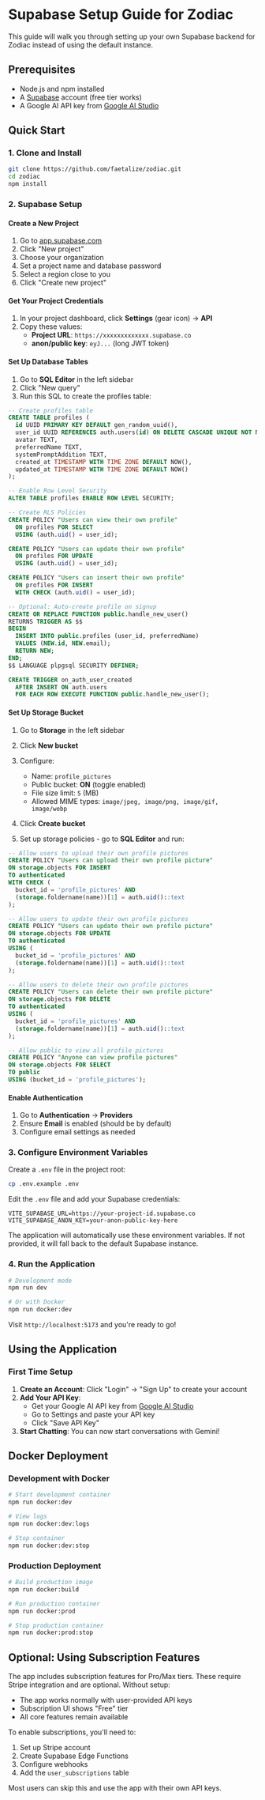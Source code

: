 # Supabase Setup Guide for Zodiac

This guide will walk you through setting up your own Supabase backend for Zodiac instead of using the default instance.

## Prerequisites

- Node.js and npm installed
- A [Supabase](https://supabase.com) account (free tier works)
- A Google AI API key from [Google AI Studio](https://makersuite.google.com/app/apikey)

## Quick Start

### 1. Clone and Install

```bash
git clone https://github.com/faetalize/zodiac.git
cd zodiac
npm install
```

### 2. Supabase Setup

#### Create a New Project

1. Go to [app.supabase.com](https://app.supabase.com)
2. Click "New project"
3. Choose your organization
4. Set a project name and database password
5. Select a region close to you
6. Click "Create new project"

#### Get Your Project Credentials

1. In your project dashboard, click **Settings** (gear icon) → **API**
2. Copy these values:
   - **Project URL**: `https://xxxxxxxxxxxxx.supabase.co`
   - **anon/public key**: `eyJ...` (long JWT token)

#### Set Up Database Tables

1. Go to **SQL Editor** in the left sidebar
2. Click "New query"
3. Run this SQL to create the profiles table:

```sql
-- Create profiles table
CREATE TABLE profiles (
  id UUID PRIMARY KEY DEFAULT gen_random_uuid(),
  user_id UUID REFERENCES auth.users(id) ON DELETE CASCADE UNIQUE NOT NULL,
  avatar TEXT,
  preferredName TEXT,
  systemPromptAddition TEXT,
  created_at TIMESTAMP WITH TIME ZONE DEFAULT NOW(),
  updated_at TIMESTAMP WITH TIME ZONE DEFAULT NOW()
);

-- Enable Row Level Security
ALTER TABLE profiles ENABLE ROW LEVEL SECURITY;

-- Create RLS Policies
CREATE POLICY "Users can view their own profile" 
  ON profiles FOR SELECT 
  USING (auth.uid() = user_id);

CREATE POLICY "Users can update their own profile" 
  ON profiles FOR UPDATE 
  USING (auth.uid() = user_id);

CREATE POLICY "Users can insert their own profile" 
  ON profiles FOR INSERT 
  WITH CHECK (auth.uid() = user_id);

-- Optional: Auto-create profile on signup
CREATE OR REPLACE FUNCTION public.handle_new_user()
RETURNS TRIGGER AS $$
BEGIN
  INSERT INTO public.profiles (user_id, preferredName)
  VALUES (NEW.id, NEW.email);
  RETURN NEW;
END;
$$ LANGUAGE plpgsql SECURITY DEFINER;

CREATE TRIGGER on_auth_user_created
  AFTER INSERT ON auth.users
  FOR EACH ROW EXECUTE FUNCTION public.handle_new_user();
```

#### Set Up Storage Bucket

1. Go to **Storage** in the left sidebar
2. Click **New bucket**
3. Configure:
   - Name: `profile_pictures`
   - Public bucket: **ON** (toggle enabled)
   - File size limit: `5` (MB)
   - Allowed MIME types: `image/jpeg, image/png, image/gif, image/webp`
4. Click **Create bucket**

5. Set up storage policies - go to **SQL Editor** and run:

```sql
-- Allow users to upload their own profile pictures
CREATE POLICY "Users can upload their own profile picture"
ON storage.objects FOR INSERT
TO authenticated
WITH CHECK (
  bucket_id = 'profile_pictures' AND
  (storage.foldername(name))[1] = auth.uid()::text
);

-- Allow users to update their own profile pictures
CREATE POLICY "Users can update their own profile picture"
ON storage.objects FOR UPDATE
TO authenticated
USING (
  bucket_id = 'profile_pictures' AND
  (storage.foldername(name))[1] = auth.uid()::text
);

-- Allow users to delete their own profile pictures
CREATE POLICY "Users can delete their own profile picture"
ON storage.objects FOR DELETE
TO authenticated
USING (
  bucket_id = 'profile_pictures' AND
  (storage.foldername(name))[1] = auth.uid()::text
);

-- Allow public to view all profile pictures
CREATE POLICY "Anyone can view profile pictures"
ON storage.objects FOR SELECT
TO public
USING (bucket_id = 'profile_pictures');
```

#### Enable Authentication

1. Go to **Authentication** → **Providers**
2. Ensure **Email** is enabled (should be by default)
3. Configure email settings as needed

### 3. Configure Environment Variables

Create a `.env` file in the project root:

```bash
cp .env.example .env
```

Edit the `.env` file and add your Supabase credentials:

```env
VITE_SUPABASE_URL=https://your-project-id.supabase.co
VITE_SUPABASE_ANON_KEY=your-anon-public-key-here
```

The application will automatically use these environment variables. If not provided, it will fall back to the default Supabase instance.

### 4. Run the Application

```bash
# Development mode
npm run dev

# Or with Docker
npm run docker:dev
```

Visit `http://localhost:5173` and you're ready to go!

## Using the Application

### First Time Setup

1. **Create an Account**: Click "Login" → "Sign Up" to create your account
2. **Add Your API Key**: 
   - Get your Google AI API key from [Google AI Studio](https://makersuite.google.com/app/apikey)
   - Go to Settings and paste your API key
   - Click "Save API Key"
3. **Start Chatting**: You can now start conversations with Gemini!

## Docker Deployment

### Development with Docker

```bash
# Start development container
npm run docker:dev

# View logs
npm run docker:dev:logs

# Stop container
npm run docker:dev:stop
```

### Production Deployment

```bash
# Build production image
npm run docker:build

# Run production container
npm run docker:prod

# Stop production container
npm run docker:prod:stop
```

## Optional: Using Subscription Features

The app includes subscription features for Pro/Max tiers. These require Stripe integration and are optional. Without setup:
- The app works normally with user-provided API keys
- Subscription UI shows "Free" tier
- All core features remain available

To enable subscriptions, you'll need to:
1. Set up Stripe account
2. Create Supabase Edge Functions
3. Configure webhooks
4. Add the `user_subscriptions` table

Most users can skip this and use the app with their own API keys.
